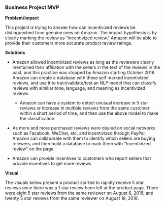 ### Business Project MVP

**Problem/Impact**

This project is trying to answer how can incentivized reviews be distingueshed from genuine ones on Amazon.  The impact hypothesis is by clearly marking the review as "incentivized review," Amazon will be able to provide their customers more accurate product review ratings.

**Solutions**

* Amazon allowed incentivized reviews as long as the reviewers clearly mentioned their affiliation with the sellers in the text of the reviews in the past, and this practice was stopped by Amazon starting October 2016.  Amazon can create a database with these self marked incentivized reviews, and use it to train/validate/test an NLP model that can classify reviews with similiar tone, language, and meaning as incentivized reviews. 
  * Amazon can have a system to detect unusual increase in 5 star reviews or increase in multiple reviews from the same customer within a short period of time, and then use the above model to make the classification.
* As more and more purchased reviews were dealed on social networks such as Facebook, WeChat, etc, and incentivized through PayPal, Amazon can collaborate with them to identify which sellers are buying reiewers, and then build a database to mark them with "Incentivized review" on the page.

* Amazon can provide incentives to customers who report sellers that provide incentives to get more reviews. 

**Visual**

The visuals below present a product started to rapidly receive 5 star reviews once there was a 1 star review been left at the product page.  There were eight 5 star reviews from the same reviewer on August 8, 2018, and twenty 5 star reviews from the same reviewer on August 18, 2018.